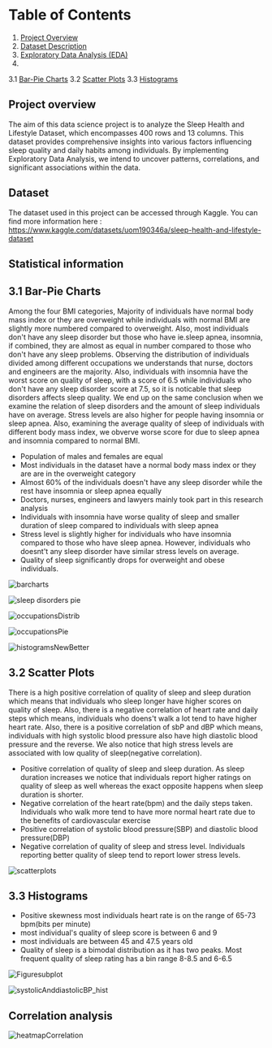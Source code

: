 # Table of Contents
1. [Project Overview](#project-overview)
2. [Dataset Description](#dataset-description)
3. [Exploratory Data Analysis (EDA)](#exploratory-data-analysis-eda)
  4. 
  3.1 [Bar-Pie Charts](#Bar-Pie-Charts)
  3.2 [Scatter Plots](#Scatter-Plots)
  3.3 [Histograms](#Histograms)

## Project overview
The aim of this data science project is to analyze the Sleep Health and Lifestyle Dataset, which encompasses 400 rows and 13 columns. This dataset provides comprehensive insights into various factors influencing sleep quality and daily habits among individuals. By implementing Exploratory Data Analysis, we intend to uncover patterns, correlations, and significant associations within the data.


## Dataset
The dataset used in this project can be accessed  through Kaggle. You can find more information here : https://www.kaggle.com/datasets/uom190346a/sleep-health-and-lifestyle-dataset

## Statistical information


## 3.1 Bar-Pie Charts

Among the four BMI categories, Majority of individuals have normal body mass index or they are overweight while individuals with normal BMI are slightly more numbered compared to overweight. Also, most individuals don't have any sleep disorder but those who have ie.sleep apnea, insomnia, if combined, they are almost as equal in number compared to those who don't have any sleep problems. Observing the distribution of individuals divided among different occupations we understands that nurse, doctors and engineers are the majority. Also, individuals with insomnia have the worst score on quality of sleep, with a score of 6.5 while individuals who don't have any sleep disorder score at 7.5, so it is noticable that sleep disorders affects sleep quality. We end up on the same conclusion when we examine the relation of sleep disorders and the amount of sleep individuals have on average. Stress levels are also higher for people having insomnia or sleep apnea. Also, examining the average quality of sleep of individuals with different body mass index, we obverve worse score for due to sleep apnea and insomnia compared to normal BMI.

- Population of males and females are equal
- Most individuals in the dataset have a normal body mass index or they are are in the overweight category
- Almost 60% of the individuals doesn't have any sleep disorder while the rest have insomnia or sleep apnea equally
- Doctors, nurses, engineers and lawyers mainly took part in this research analysis
- Individuals with insomnia have worse quality of sleep and smaller duration of sleep compared to individuals with sleep apnea
- Stress level is slightly higher for individuals who have insomnia compared to those who have sleep apnea. However, individuals who doesnt't any sleep disorder have similar stress levels on average.
- Quality of sleep significantly drops for overweight and obese individuals. 

![barcharts](https://github.com/BillysKes/Sleep-Health-Lifestyle-analysis/assets/73298709/b86258dc-aab8-4e91-9c7d-53c677fb18f9)

![sleep disorders pie](https://github.com/BillysKes/Sleep-Health-Lifestyle-analysis/assets/73298709/c06a376e-5138-4445-9eb2-47cb01ff42f3)

![occupationsDistrib](https://github.com/BillysKes/Sleep-Health-Lifestyle-analysis/assets/73298709/4ccd2666-66fb-4c9f-ad1d-c6cba99323d2)

![occupationsPie](https://github.com/BillysKes/Sleep-Health-Lifestyle-analysis/assets/73298709/4cfdee09-58fc-4695-8e93-5ce80da29e69)


![histogramsNewBetter](https://github.com/BillysKes/Sleep-Health-Lifestyle-analysis/assets/73298709/0d1f6d44-e2d4-49ad-a5b0-de421b5077b6)



## 3.2 Scatter Plots
There is a high positive correlation of quality of sleep and sleep duration which means that individuals who sleep longer have higher scores on quality of sleep. Also, there is a negative correlation of heart rate and daily steps which means, individuals who doens't walk a lot tend to have higher heart rate. Also, there is a positive correlation of sbP and dBP which means, individuals with high systolic blood pressure also have high diastolic blood pressure and the reverse. We also notice that high stress levels are associated with low quality of sleep(negative correlation).

- Positive correlation of quality of sleep and sleep duration. As sleep duration increases we notice that individuals report higher ratings on quality of sleep as well whereas the exact opposite happens when sleep duration is shorter.
- Negative correlation of the heart rate(bpm) and the daily steps taken. Individuals who walk more tend to have more normal heart rate due to the benefits of cardiovascular exercise
- Positive correlation of systolic blood pressure(SBP) and diastolic blood pressure(DBP)
- Negative correlation of quality of sleep and stress level. Individuals reporting better quality of sleep tend to report lower stress levels.

![scatterplots](https://github.com/BillysKes/Sleep-Health-Lifestyle-analysis/assets/73298709/987df6e0-d07f-4de2-a94e-69ccee17d74c)


## 3.3 Histograms

- Positive skewness most individuals heart rate is on the range of 65-73 bpm(bits per minute)
- most individual's quality of sleep score is between 6 and 9 
- most individuals are between 45 and 47.5 years old
- Quality of sleep is a bimodal distribution as it has two peaks. Most frequent quality of sleep rating has a bin range 8-8.5 and 6-6.5 

![Figuresubplot](https://github.com/BillysKes/Sleep-Health-Lifestyle-analysis/assets/73298709/cdc2a4af-479f-46f4-aec0-f75c032da4f5)

![systolicAnddiastolicBP_hist](https://github.com/BillysKes/Sleep-Health-Lifestyle-analysis/assets/73298709/5f628f51-1326-42dc-9911-f8aeaeea268f)


## Correlation analysis
![heatmapCorrelation](https://github.com/BillysKes/Sleep-Health-Lifestyle-analysis/assets/73298709/7777041e-89dd-4317-9b30-e29599b9128f)





